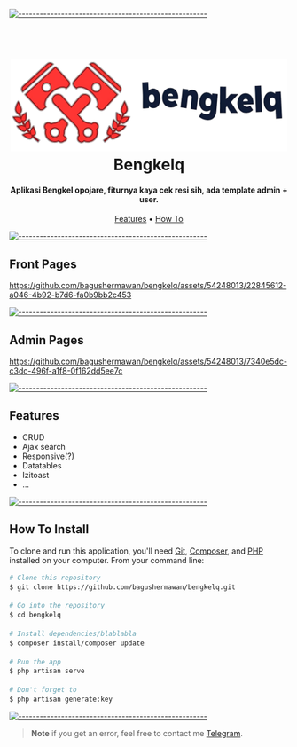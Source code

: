 [![-----------------------------------------------------](https://raw.githubusercontent.com/andreasbm/readme/master/assets/lines/colored.png)](#)
<h1 align="center">
  <br>
  <a href="#"><img src="https://github.com/bagushermawan/bengkelq/blob/master/public/assets/logo.png" alt="Markdownify" width="500"></a>
  <br>
  Bengkelq
  <br>
</h1>

<h4 align="center">Aplikasi Bengkel opojare, fiturnya kaya cek resi sih, ada template admin + user.</h4>

<p align="center">
  <a href="#features">Features</a> •
  <a href="#how-to-use">How To</a>
</p>

[![-----------------------------------------------------](https://raw.githubusercontent.com/andreasbm/readme/master/assets/lines/colored.png)](#)

<h2>Front Pages</h2>


https://github.com/bagushermawan/bengkelq/assets/54248013/22845612-a046-4b92-b7d6-fa0b9bb2c453

[![-----------------------------------------------------](https://raw.githubusercontent.com/andreasbm/readme/master/assets/lines/colored.png)](#)

<h2>Admin Pages</h2>


https://github.com/bagushermawan/bengkelq/assets/54248013/7340e5dc-c3dc-496f-a1f8-0f162dd5ee7c


[![-----------------------------------------------------](https://raw.githubusercontent.com/andreasbm/readme/master/assets/lines/colored.png)](#)



## Features

* CRUD
* Ajax search
* Responsive(?)
* Datatables
* Izitoast
* ...

[![-----------------------------------------------------](https://raw.githubusercontent.com/andreasbm/readme/master/assets/lines/colored.png)](#)
## How To Install

To clone and run this application, you'll need [Git](https://git-scm.com), [Composer](https://getcomposer.org/download/), and [PHP](https://www.php.net/downloads.php) installed on your computer. From your command line:

```bash
# Clone this repository
$ git clone https://github.com/bagushermawan/bengkelq.git

# Go into the repository
$ cd bengkelq

# Install dependencies/blablabla
$ composer install/composer update

# Run the app
$ php artisan serve

# Don't forget to
$ php artisan generate:key
```

[![-----------------------------------------------------](https://raw.githubusercontent.com/andreasbm/readme/master/assets/lines/colored.png)](#)

> **Note**
> if you get an error, feel free to contact me [Telegram](https://t.me/bagusherma).

